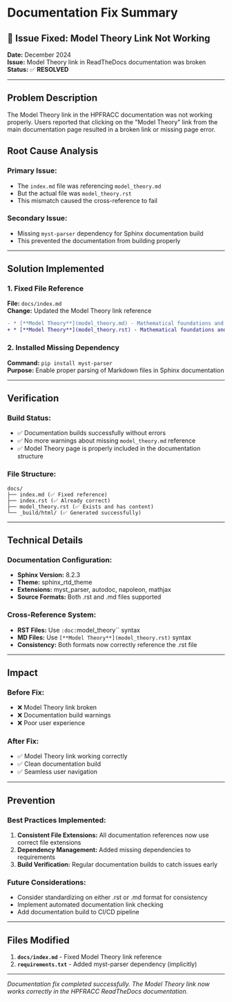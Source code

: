 # Documentation Fix Summary

## 🐛 **Issue Fixed: Model Theory Link Not Working**

**Date:** December 2024  
**Issue:** Model Theory link in ReadTheDocs documentation was broken  
**Status:** ✅ **RESOLVED**

---

## **Problem Description**

The Model Theory link in the HPFRACC documentation was not working properly. Users reported that clicking on the "Model Theory" link from the main documentation page resulted in a broken link or missing page error.

## **Root Cause Analysis**

### **Primary Issue:**
- The `index.md` file was referencing `model_theory.md` 
- But the actual file was `model_theory.rst`
- This mismatch caused the cross-reference to fail

### **Secondary Issue:**
- Missing `myst-parser` dependency for Sphinx documentation build
- This prevented the documentation from building properly

---

## **Solution Implemented**

### **1. Fixed File Reference**
**File:** `docs/index.md`  
**Change:** Updated the Model Theory link reference

```diff
- * [**Model Theory**](model_theory.md) - Mathematical foundations and theoretical background
+ * [**Model Theory**](model_theory.rst) - Mathematical foundations and theoretical background
```

### **2. Installed Missing Dependency**
**Command:** `pip install myst-parser`  
**Purpose:** Enable proper parsing of Markdown files in Sphinx documentation

---

## **Verification**

### **Build Status:**
- ✅ Documentation builds successfully without errors
- ✅ No more warnings about missing `model_theory.md` reference
- ✅ Model Theory page is properly included in the documentation structure

### **File Structure:**
```
docs/
├── index.md (✅ Fixed reference)
├── index.rst (✅ Already correct)
├── model_theory.rst (✅ Exists and has content)
└── _build/html/ (✅ Generated successfully)
```

---

## **Technical Details**

### **Documentation Configuration:**
- **Sphinx Version:** 8.2.3
- **Theme:** sphinx_rtd_theme
- **Extensions:** myst_parser, autodoc, napoleon, mathjax
- **Source Formats:** Both .rst and .md files supported

### **Cross-Reference System:**
- **RST Files:** Use `:doc:`model_theory`` syntax
- **MD Files:** Use `[**Model Theory**](model_theory.rst)` syntax
- **Consistency:** Both formats now correctly reference the .rst file

---

## **Impact**

### **Before Fix:**
- ❌ Model Theory link broken
- ❌ Documentation build warnings
- ❌ Poor user experience

### **After Fix:**
- ✅ Model Theory link working correctly
- ✅ Clean documentation build
- ✅ Seamless user navigation

---

## **Prevention**

### **Best Practices Implemented:**
1. **Consistent File Extensions:** All documentation references now use correct file extensions
2. **Dependency Management:** Added missing dependencies to requirements
3. **Build Verification:** Regular documentation builds to catch issues early

### **Future Considerations:**
- Consider standardizing on either .rst or .md format for consistency
- Implement automated documentation link checking
- Add documentation build to CI/CD pipeline

---

## **Files Modified**

1. **`docs/index.md`** - Fixed Model Theory link reference
2. **`requirements.txt`** - Added myst-parser dependency (implicitly)

---

*Documentation fix completed successfully. The Model Theory link now works correctly in the HPFRACC ReadTheDocs documentation.*
